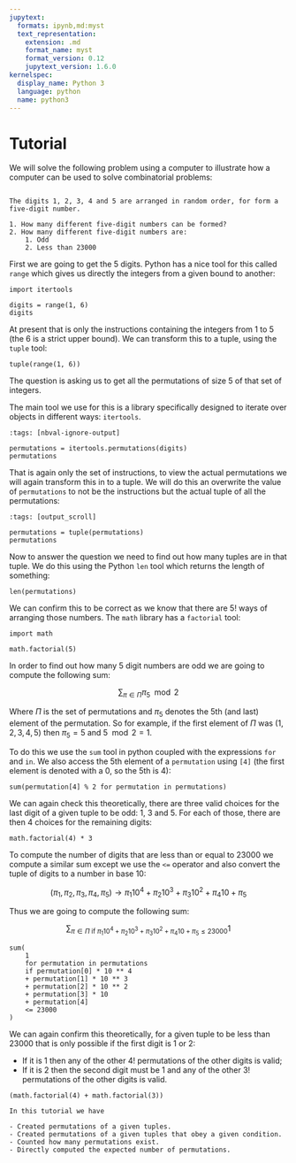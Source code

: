 ```yaml
---
jupytext:
  formats: ipynb,md:myst
  text_representation:
    extension: .md
    format_name: myst
    format_version: 0.12
    jupytext_version: 1.6.0
kernelspec:
  display_name: Python 3
  language: python
  name: python3
---
```


# Tutorial

We will solve the following problem using a computer to illustrate how a
computer can be used to solve combinatorial problems:


```{admonition} Problem

The digits 1, 2, 3, 4 and 5 are arranged in random order, for form a five-digit number.

1. How many different five-digit numbers can be formed?
2. How many different five-digit numbers are:
    1. Odd
    2. Less than 23000
```

First we are going to get the 5 digits. Python has a nice tool for this called
`range` which gives us directly the integers from a given bound to another:

```{code-cell} ipython3
import itertools

digits = range(1, 6)
digits
```

At present that is only the instructions containing the integers from 1 to 5
(the 6 is a strict upper bound). We can transform this to a tuple, using the
`tuple` tool:

```{code-cell} ipython3
tuple(range(1, 6))
```

The question is asking us to get all the permutations of size 5 of that set of
integers.

The main tool we use for this is a library specifically designed to iterate over
objects in different ways: `itertools`.

```{code-cell} ipython3
:tags: [nbval-ignore-output]

permutations = itertools.permutations(digits)
permutations
```

That is again only the set of instructions, to view the actual permutations we
will again transform this in to a tuple. We will do this an overwrite the value
of `permutations` to not be the instructions but the actual tuple of all the
permutations:

```{code-cell} ipython3
:tags: [output_scroll]

permutations = tuple(permutations)
permutations
```

Now to answer the question we need to find out how many tuples are in that
tuple. We do this using the Python `len` tool which returns the length of
something:

```{code-cell} ipython3
len(permutations)
```

We can confirm this to be correct as we know that there are $5!$ ways of
arranging those numbers. The `math` library has a `factorial` tool:

```{code-cell} ipython3
import math

math.factorial(5)
```

In order to find out how many 5 digit numbers are odd we are going to compute
the following sum:


$$
    \sum_{\pi \in \Pi} \pi_5 \mod 2
$$

Where $\Pi$ is the set of permutations and $\pi_5$ denotes the 5th (and last)
element of the permutation. So for example, if the first element of $\Pi$ was
$(1, 2, 3, 4, 5)$ then $\pi_5=5$ and $5 \mod 2=1$.

To do this we use the `sum` tool in python coupled with the expressions `for`
and `in`. We also access the 5th element of a `permutation` using `[4]` (the
first element is denoted with a 0, so the 5th is 4):

```{code-cell} ipython3
sum(permutation[4] % 2 for permutation in permutations)
```

We can again check this theoretically, there are three valid choices for the
last digit of a given tuple to be odd: $1$, $3$ and $5$. For each of those,
there are then 4 choices for the remaining digits:

```{code-cell} ipython3
math.factorial(4) * 3
```

To compute the number of digits that are less than or equal to 23000 we compute a
similar sum except we use the `<=` operator and also convert the tuple of digits
to a number in base 10:

$$
    (\pi_1, \pi_2, \pi_3, \pi_4, \pi_5) \to \pi_1 10 ^ 4 + \pi_2 10 ^ 3 + \pi_3 10 ^ 2 + \pi_4 10 + \pi_5
$$

Thus we are going to compute the following sum:

$$
    \sum_{\pi \in \Pi \text{ if }\pi_1 10 ^ 4 + \pi_2 10 ^ 3 + \pi_3 10 ^ 2 + \pi_4 10 + \pi_5 \leq 23000} 1
$$

```{code-cell} ipython3
sum(
    1
    for permutation in permutations
    if permutation[0] * 10 ** 4
    + permutation[1] * 10 ** 3
    + permutation[2] * 10 ** 2
    + permutation[3] * 10
    + permutation[4]
    <= 23000
)
```

We can again confirm this theoretically, for a given tuple to be less than 23000
that is only possible if the first digit is 1 or 2:

- If it is 1 then any of the other $4!$ permutations of the other digits is
  valid;
- If it is 2 then the second digit must be 1 and any of the other $3!$
  permutations of the other digits is valid.

```{code-cell} ipython3
(math.factorial(4) + math.factorial(3))
```

```{important}
In this tutorial we have

- Created permutations of a given tuples.
- Created permutations of a given tuples that obey a given condition.
- Counted how many permutations exist.
- Directly computed the expected number of permutations.
```
